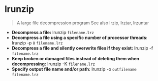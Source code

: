 # lrunzip
> A large file decompression program
> See also lrzip, lrztar, lrzuntar
- **Decompress a file:**
lrunzip `filename.lrz`
- **Decompress a file using a specific number of processor threads:**
lrunzip -p `8` `filename.lrz`
- **Decompress a file and silently overwrite files if they exist:**
lrunzip -f `filename.lrz`
- **Keep broken or damaged files instead of deleting them when decompressing:**
lrunzip -K `filename.lrz`
- **Specify output file name and/or path:**
lrunzip -o `outfilename` `filename.lrz`
